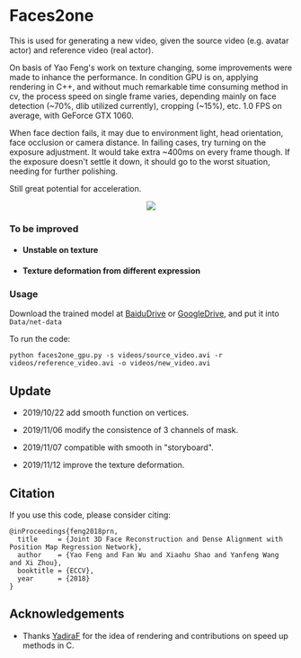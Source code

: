 # Faces2one

This is used for generating a new video, given the source video (e.g. avatar actor) and reference video (real actor).

On basis of Yao Feng's work on texture changing, some improvements were made to inhance the performance.
In condition GPU is on, applying rendering in C++, and without much remarkable time consuming method in cv, 
the process speed on single frame varies, depending mainly on face detection (~70%, dlib utilized currently), 
cropping (~15%), etc. 1.0 FPS on average, with GeForce GTX 1060.

When face dection fails, it may due to environment light, head orientation, face occlusion or camera distance.
In failing cases, try turning on the exposure adjustment. It would take extra ~400ms on every frame though. 
If the exposure doesn't settle it down, it should go to the worst situation, needing for further polishing.

Still great potential for acceleration.

<p align="center"> 
<img src="videos/performance.gif">
</p>


### To be improved

* #### Unstable on texture
  
  
* #### Texture deformation from different expression


### Usage

Download the trained model at [BaiduDrive](https://pan.baidu.com/s/10vuV7m00OHLcsihaC-Adsw) or [GoogleDrive](https://drive.google.com/file/d/1UoE-XuW1SDLUjZmJPkIZ1MLxvQFgmTFH/view?usp=sharing), and put it into `Data/net-data`

To run the code:

   `python faces2one_gpu.py -s videos/source_video.avi -r videos/reference_video.avi -o videos/new_video.avi`
   

## Update

* 2019/10/22 add smooth function on vertices.

* 2019/11/06 modify the consistence of 3 channels of mask.

* 2019/11/07 compatible with smooth in "storyboard".

* 2019/11/12 improve the texture deformation.


## Citation

If you use this code, please consider citing:

```
@inProceedings{feng2018prn,
  title     = {Joint 3D Face Reconstruction and Dense Alignment with Position Map Regression Network},
  author    = {Yao Feng and Fan Wu and Xiaohu Shao and Yanfeng Wang and Xi Zhou},
  booktitle = {ECCV},
  year      = {2018}
}
```


## Acknowledgements

- Thanks [YadiraF](https://github.com/YadiraF/PRNet) for the idea of rendering and contributions on speed up methods in C.
